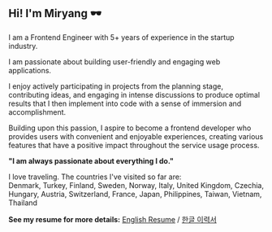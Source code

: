 ## Hi! I'm Miryang 🕶️
I am a Frontend Engineer with 5+ years of experience in the startup industry.

I am passionate about building user-friendly and engaging web applications.

I enjoy actively participating in projects from the planning stage, contributing ideas, and engaging in intense discussions to produce optimal results that I then implement into code with a sense of immersion and accomplishment.

Building upon this passion, I aspire to become a frontend developer who provides users with convenient and enjoyable experiences, creating various features that have a positive impact throughout the service usage process.

**"I am always passionate about everything I do."**

I love traveling. The countries I've visited so far are:  
Denmark, Turkey, Finland, Sweden, Norway, Italy, United Kingdom, Czechia, Hungary, Austria, Switzerland, France, Japan, Philippines, Taiwan, Vietnam, Thailand

**See my resume for more details:** [English Resume](https://read.cv/miryang) / [한글 이력서](https://miryang.dev/resume)


